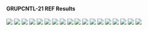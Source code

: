 #### GRUPCNTL-21 REF Results

![](REF/GRUPCNTL-21-Field_Production_Comparison_Plot.png)
![](REF/GRUPCNTL-21-Field_Sales_Gas_Production_Comparison_Plot.png)
![](REF/GRUPCNTL-21-Group_INJE_Gas_Injection_Comparison_Plot.png)
![](REF/GRUPCNTL-21-Group_PROD_Production_Comparison_Plot.png)
![](REF/GRUPCNTL-21-Well_INJ1_Gas_Injection_Comparison_Plot.png)
![](REF/GRUPCNTL-21-Well_INJ2_Gas_Injection_Comparison_Plot.png)
![](REF/GRUPCNTL-21-Well_PROD1_Pressure_Comparison_Plot.png)
![](REF/GRUPCNTL-21-Well_PROD1_Production_and_Mode_of_Control_Plot.png)
![](REF/GRUPCNTL-21-Well_PROD1_Production_Performance.png)
![](REF/GRUPCNTL-21-Well_PROD2_Pressure_Comparison_Plot.png)
![](REF/GRUPCNTL-21-Well_PROD2_Production_and_Mode_of_Control_Plot.png)
![](REF/GRUPCNTL-21-Well_PROD2_Production_Performance.png)
![](REF/GRUPCNTL-21-Well_PROD3_Pressure_Comparison_Plot.png)
![](REF/GRUPCNTL-21-Well_PROD3_Production_and_Mode_of_Control_Plot.png)
![](REF/GRUPCNTL-21-Well_PROD3_Production_Performance.png)
![](REF/GRUPCNTL-21-Well_PROD4_Pressure_Comparison_Plot.png)
![](REF/GRUPCNTL-21-Well_PROD4_Production_and_Mode_of_Control_Plot.png)
![](REF/GRUPCNTL-21-Well_PROD4_Production_Performance.png)
